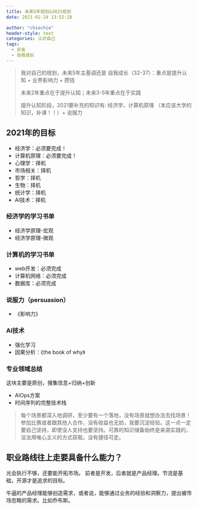 ```yaml
---
title: 未来5年规划&2021规划
date: 2021-02-24 13:52:28

author: "chiechie"
header-style: text
categories: 认识自己
tags:
  - 反省
  - 自我成长
---
```


> 我对自己的规划，未来5年主基调还是 自我成长（32-37）：重点是提升认知 + 业界影响力 + 攒钱
>
> 未来2年重点在于提升认知；未来3-5年重点在于实践
> 
> 提升认知阶段，2021要补充的知识有: 经济学，计算机原理 （本应该大学的知识，补课！！）+ 说服力


## 2021年的目标
- 经济学：必须要完成！
- 计算机原理：必须要完成！
- 心理学：择机
- 市场相关：择机
- 哲学：择机
- 生物：择机
- 统计学：择机
- AI技术：择机

### 经济学的学习书单
- 经济学原理-宏观
- 经济学原理-微观

### 计算机的学习书单
- web开发：必须完成
- 计算机网络：必须完成
- 数据库：必须完成


### 说服力（persuasion）
- 《影响力》

### AI技术
- 强化学习
- 因果分析：《the book of why》

### 专业领域总结
这块主要是原创，搜集信息+归纳+创新

- AIOps方案
- 时间序列的完整技术栈

> 每个场景都深入地调研，至少要有一个落地，没有场景就想办法去找场景！参加比赛或者跟其他人合作，没有收益也无妨，我要沉淀经验。这一点一定要自己坚持，即使没人支持也要坚持。可靠的知识储备始终是来源实践的，没法用唯心主义的方式获取。没有捷径可走。
  

## 职业路线往上走要具备什么能力？

光会执行不够，还要能开拓市场。 前者是开发，后者就是产品经理。节流是基础，开源才是追求的目标。

牛逼的产品经理能够创造需求，或者说，能够通过业务的经验和洞察力，提出被市场忽略的需求。比如乔布斯。
